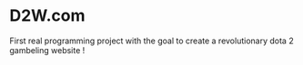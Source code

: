 # D2W.com
First real programming project with the goal to create a revolutionary dota 2 gambeling website !

